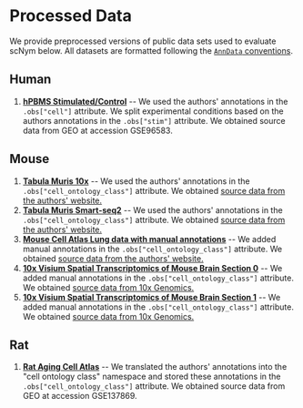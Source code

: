 # Processed Data

We provide preprocessed versions of public data sets used to evaluate scNym below.
All datasets are formatted following the [`AnnData` conventions](https://anndata.readthedocs.io/en/stable/index.html).

## Human

1. [**hPBMS Stimulated/Control**](https://storage.googleapis.com/calico-website-mca-storage/kang_2017_stim_pbmc.h5ad) -- We used the authors' annotations in the `.obs["cell"]` attribute. We split experimental conditions based on the authors annotations in the `.obs["stim"]` attribute. We obtained source data from GEO at accession GSE96583.

## Mouse

1. [**Tabula Muris 10x**](https://storage.googleapis.com/calico-website-scnym-storage/reference_data/mouse_tabula_muris_10x_log1p_cpm.h5ad) -- We used the authors' annotations in the `.obs["cell_ontology_class"]` attribute. We obtained [source data from the authors' website.](https://github.com/czbiohub/tabula-muris/blob/master/tabula-muris-on-aws.md)
2. [**Tabula Muris Smart-seq2**](https://storage.googleapis.com/calico-website-scnym-storage/reference_data/mouse_tabula_muris_facs_log1p_cpm.h5ad) -- We used the authors' annotations in the `.obs["cell_ontology_class"]` attribute. We obtained [source data from the authors' website.](https://github.com/czbiohub/tabula-muris/blob/master/tabula-muris-on-aws.md)
3. [**Mouse Cell Atlas Lung data with manual annotations**](https://storage.googleapis.com/calico-website-scnym-storage/reference_data/mouse_mca_lung_log1p_cpm.h5ad) -- We added manual annotations in the `.obs["cell_ontology_class"]` attribute. We obtained [source data from the authors' website.](http://bis.zju.edu.cn/MCA/)
4. [**10x Visium Spatial Transcriptomics of Mouse Brain Section 0**](https://storage.googleapis.com/calico-website-scnym-storage/reference_data/mouse_spatial_brain_section0.h5ad) -- We added manual annotations in the `.obs["cell_ontology_class"]` attribute. We obtained [source data from 10x Genomics.](https://www.10xgenomics.com/resources/datasets/)
5. [**10x Visium Spatial Transcriptomics of Mouse Brain Section 1**](https://storage.googleapis.com/calico-website-scnym-storage/reference_data/mouse_spatial_brain_section1.h5ad) -- We added manual annotations in the `.obs["cell_ontology_class"]` attribute. We obtained [source data from 10x Genomics.](https://www.10xgenomics.com/resources/datasets/)

## Rat

1. [**Rat Aging Cell Atlas**](https://storage.googleapis.com/calico-website-scnym-storage/reference_data/rat_aging_cell_atlas_ma_2020.h5ad) -- We translated the authors' annotations into the "cell ontology class" namespace and stored these annotations in the `.obs["cell_ontology_class"]` attribute. We obtained source data from GEO at accession GSE137869.